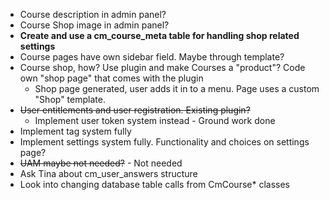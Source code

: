 * Course description in admin panel?
* Course Shop image in admin panel?
* **Create and use a cm_course_meta table for handling shop related settings**
* Course pages have own sidebar field. Maybe through template?
* Course shop, how? Use plugin and make Courses a "product"? Code own "shop page" that comes with the plugin
    * Shop page generated, user adds it in to a menu. Page uses a custom "Shop" template.
* ~~User entitlements and user registration. Existing plugin?~~
    * Implement user token system instead - Ground work done
* Implement tag system fully
* Implement settings system fully. Functionality and choices on settings page?
* ~~UAM maybe not needed?~~ - Not needed
* Ask Tina about cm_user_answers structure
* Look into changing database table calls from CmCourse* classes